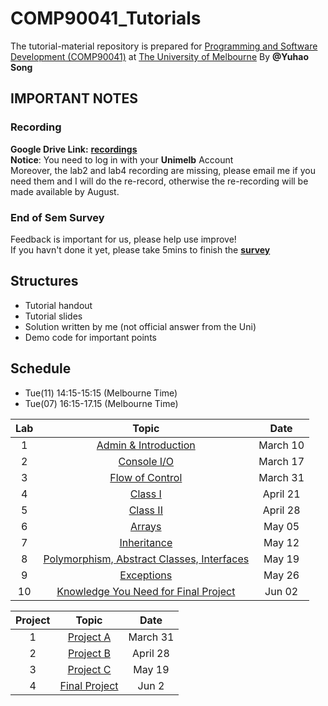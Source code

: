 # COMP90041_Tutorials
The tutorial-material repository is prepared for [Programming and Software Development (COMP90041)](https://handbook.unimelb.edu.au/2020/subjects/comp90041) at [The University of Melbourne](https://www.unimelb.edu.au/)
By **@Yuhao Song**  
 

## **IMPORTANT NOTES**  
### **Recording**
**Google Drive Link:** [**recordings**](https://drive.google.com/drive/folders/1QZcjFyvc0T7y5VDGqJf3IY8xilRa5uXX?usp=sharing)  
**Notice**: You need to log in with your **Unimelb** Account  
Moreover, the lab2 and lab4 recording are missing, please email me if you need them and I will do the re-record, otherwise the re-recording will be made available by August.

### **End of Sem Survey**  
Feedback is important for us, please help use improve!  
If you havn't done it yet, please take 5mins to finish the [**survey**](https://forms.gle/gUHDjYAKUTbV547m8)  

## **Structures**
  * Tutorial handout
  * Tutorial slides
  * Solution written by me (not official answer from the Uni)
  * Demo code for important points

## **Schedule**
  * Tue(11) 14:15-15:15 (Melbourne Time)
  * Tue(07) 16:15-17.15 (Melbourne Time)


| Lab | Topic                 | Date     |
|:---:|:---------------------:|:--------:|
| 1   | [Admin & Introduction](Lab01)  | March 10 |
| 2   | [Console I/O](Lab02)  | March 17 |
| 3   | [Flow of Control](Lab03)  | March 31 |
| 4   | [Class I](Lab04) | April 21 |
| 5   | [Class II](Lab05) | April 28 |
| 6   | [Arrays](Lab06) | May 05 |
| 7   | [Inheritance](Lab07) | May 12 |
| 8   | [Polymorphism, Abstract Classes, Interfaces](Lab08) | May 19 |
| 9   | [Exceptions](Lab09) | May 26 |
| 10  | [Knowledge You Need for Final Project](Lab10) | Jun 02 |

|Project| Topic                 | Date     |
|:---:|:---------------------:|:--------:|
| 1   |  [Project A](ProjA)   | March 31 |
| 2   |  [Project B](ProjB)   | April 28 |
| 3   |  [Project C](ProjC)  | May 19 |
| 4   |  [Final Project](Lab10)  | Jun 2 |
